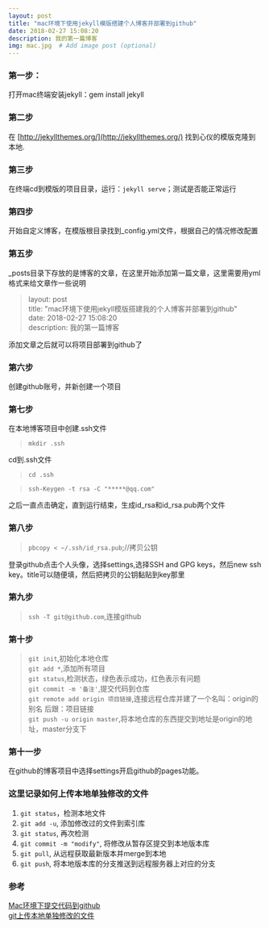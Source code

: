 ```yaml
---
layout: post
title: "mac环境下使用jekyll模版搭建个人博客并部署到github"
date: 2018-02-27 15:08:20
description: 我的第一篇博客
img: mac.jpg  # Add image post (optional)
---
```

### 第一步：
打开mac终端安装jekyll：gem install jekyll 
### 第二步
在 [http://jekyllthemes.org/](http://jekyllthemes.org/) 找到心仪的模版克隆到本地.
### 第三步
在终端cd到模版的项目目录，运行：`jekyll serve`；测试是否能正常运行
### 第四步
开始自定义博客，在模版根目录找到_config.yml文件，根据自己的情况修改配置
### 第五步
_posts目录下存放的是博客的文章，在这里开始添加第一篇文章，这里需要用yml格式来给文章作一些说明
>layout: post  
>title: "mac环境下使用jekyll模版搭建我的个人博客并部署到github"  
>date: 2018-02-27 15:08:20  
>description: 我的第一篇博客   

添加文章之后就可以将项目部署到github了
### 第六步
创建github账号，并新创建一个项目
### 第七步
在本地博客项目中创建.ssh文件
>`mkdir .ssh`   

cd到.ssh文件  

>`cd .ssh` 

>`ssh-Keygen -t rsa -C "*****@qq.com"`  

之后一直点击确定，直到运行结束，生成id_rsa和id_rsa.pub两个文件
### 第八步
>`pbcopy < ~/.ssh/id_rsa.pub`;//拷贝公钥  

登录github点击个人头像，选择settings,选择SSH and GPG keys，然后new ssh key。title可以随便填，然后把拷贝的公钥黏贴到key那里
### 第九步
>`ssh -T git@github.com`,连接github  

### 第十步
>`git init`,初始化本地仓库  
>`git add *`,添加所有项目  
>`git status`,检测状态，绿色表示成功，红色表示有问题  
>`git commit -m '备注'`,提交代码到仓库  
>`git remote add origin 项目链接`,连接远程仓库并建了一个名叫：origin的别名 后跟：项目链接  
>`git push -u origin master`,将本地仓库的东西提交到地址是origin的地址，master分支下  
### 第十一步
在github的博客项目中选择settings开启github的pages功能。
### 这里记录如何上传本地单独修改的文件
1. `git status`，检测本地文件
2. `git add -u`, 添加修改过的文件到索引库
3. `git status`, 再次检测
4. `git commit -m "modify"`, 将修改从暂存区提交到本地版本库
5. `git pull`, 从远程获取最新版本并merge到本地
6. `git push`, 将本地版本库的分支推送到远程服务器上对应的分支

### 参考

[Mac环境下提交代码到github](http://blog.csdn.net/minjing_lin/article/details/52144927)  
[git上传本地单独修改的文件](http://blog.csdn.net/web_hwg/article/details/72312954)